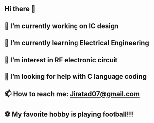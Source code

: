 ## Hi there 👋
## 🔭 I’m currently working on IC design
## 🌱 I’m currently learning Electrical Engineering
## 📡 I’m interest in RF electronic circuit
## 🤔 I’m looking for help with C language coding
## 📫 How to reach me: Jiratad07@gmail.com
## ⚽ My favorite hobby is playing football!!!

<!--
**Jiratad/Jiratad** is a ✨ _special_ ✨ repository because its `README.md` (this file) appears on your GitHub profile.

Here are some ideas to get you started:

## 🔭 I’m currently working on IC design
## 🌱 I’m currently learning Electrical Engineering
## 🤔 I’m looking for help with C language coding
## 📫 How to reach me: Jiratad07@gmail.com
-->
